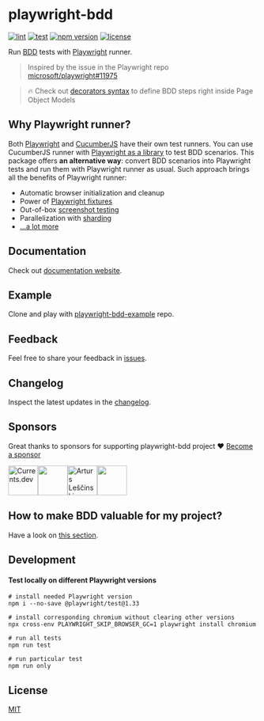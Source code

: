 # playwright-bdd
[![lint](https://github.com/vitalets/playwright-bdd/actions/workflows/lint.yaml/badge.svg)](https://github.com/vitalets/playwright-bdd/actions/workflows/lint.yaml)
[![test](https://github.com/vitalets/playwright-bdd/actions/workflows/test.yaml/badge.svg)](https://github.com/vitalets/playwright-bdd/actions/workflows/test.yaml)
[![npm version](https://img.shields.io/npm/v/playwright-bdd)](https://www.npmjs.com/package/playwright-bdd)
[![license](https://img.shields.io/npm/l/playwright-bdd)](https://github.com/vitalets/playwright-bdd/blob/main/LICENSE)

Run [BDD](https://cucumber.io/docs/bdd/) tests with [Playwright](https://playwright.dev/) runner.

> Inspired by the issue in the Playwright repo [microsoft/playwright#11975](https://github.com/microsoft/playwright/issues/11975)

> 🔥 Check out [decorators syntax](https://vitalets.github.io/playwright-bdd/#/decorators) to define BDD steps right inside Page Object Models

## Why Playwright runner?
Both [Playwright](https://playwright.dev/) and [CucumberJS](https://github.com/cucumber/cucumber-js) have their own test runners. 
You can use CucumberJS runner with [Playwright as a library](https://medium.com/@manabie/how-to-use-playwright-in-cucumberjs-f8ee5b89bccc) to test BDD scenarios.
This package offers **an alternative way**: convert BDD scenarios into Playwright tests and run them with Playwright runner as usual. 
Such approach brings all the benefits of Playwright runner:

* Automatic browser initialization and cleanup
* Power of [Playwright fixtures](https://playwright.dev/docs/test-fixtures#with-fixtures)
* Out-of-box [screenshot testing](https://playwright.dev/docs/test-snapshots)
* Parallelization with [sharding](https://timdeschryver.dev/blog/using-playwright-test-shards-in-combination-with-a-job-matrix-to-improve-your-ci-speed#after)
* [...a lot more](https://playwright.dev/docs/library#key-differences)

## Documentation
Check out [documentation website](https://vitalets.github.io/playwright-bdd/#/).

## Example
Clone and play with [playwright-bdd-example](https://github.com/vitalets/playwright-bdd-example) repo.

## Feedback
Feel free to share your feedback in [issues](https://github.com/vitalets/playwright-bdd/issues).

## Changelog
Inspect the latest updates in the [changelog](https://vitalets.github.io/playwright-bdd/#/changelog).

## Sponsors
Great thanks to sponsors for supporting playwright-bdd project ❤️ [Become a sponsor](https://github.com/sponsors/vitalets)

<!-- sponsors --><a href="https://github.com/currents-dev"><img src="https://github.com/currents-dev.png" width="60px" alt="Currents.dev" /></a><a href="https://github.com/jzaratei"><img src="https://github.com/jzaratei.png" width="60px" alt="" /></a><a href="https://github.com/alescinskis"><img src="https://github.com/alescinskis.png" width="60px" alt="Arturs Leščinskis" /></a><a href="https://github.com/kahuna227"><img src="https://github.com/kahuna227.png" width="60px" alt="" /></a><!-- sponsors -->

## How to make BDD valuable for my project?

Have a look on [this section](https://vitalets.github.io/playwright-bdd/#/faq?id=how-to-make-bdd-valuable-for-my-project).

## Development

#### Test locally on different Playwright versions
```
# install needed Playwright version
npm i --no-save @playwright/test@1.33

# install corresponding chromium without clearing other versions
npx cross-env PLAYWRIGHT_SKIP_BROWSER_GC=1 playwright install chromium

# run all tests
npm run test

# run particular test
npm run only
```

## License
[MIT](https://github.com/vitalets/playwright-bdd/blob/main/LICENSE)